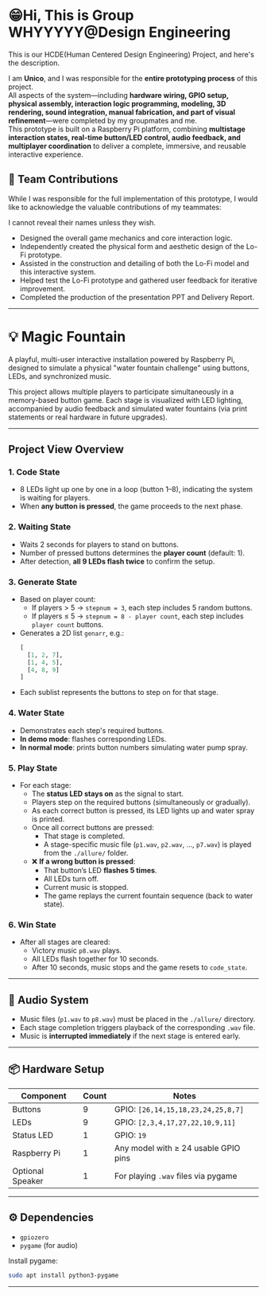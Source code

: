 # 😁**Hi, This is Group WHYYYYY@Design Engineering**
This is our HCDE(Human Centered Design Engineering) Project, and here's the description.

I am **Unico**, and I was responsible for the **entire prototyping process** of this project.  
All aspects of the system—including **hardware wiring, GPIO setup, physical assembly, interaction logic programming, modeling, 3D rendering, sound integration, manual fabrication, and part of visual refinement**—were completed by my groupmates and me.  
This prototype is built on a Raspberry Pi platform, combining **multistage interaction states, real-time button/LED control, audio feedback, and multiplayer coordination** to deliver a complete, immersive, and reusable interactive experience.

## 🤝 Team Contributions

While I was responsible for the full implementation of this prototype, I would like to acknowledge the valuable contributions of my teammates:

I cannot reveal their names unless they wish.

- Designed the overall game mechanics and core interaction logic.
- Independently created the physical form and aesthetic design of the Lo-Fi prototype.
- Assisted in the construction and detailing of both the Lo-Fi model and this interactive system.
- Helped test the Lo-Fi prototype and gathered user feedback for iterative improvement.
- Completed the production of the presentation PPT and Delivery Report.

---
# 💡 Magic Fountain

A playful, multi-user interactive installation powered by Raspberry Pi, designed to simulate a physical "water fountain challenge" using buttons, LEDs, and synchronized music.

This project allows multiple players to participate simultaneously in a memory-based button game. Each stage is visualized with LED lighting, accompanied by audio feedback and simulated water fountains (via print statements or real hardware in future upgrades).

---

## Project View Overview

### 1. **Code State**
- 8 LEDs light up one by one in a loop (button 1–8), indicating the system is waiting for players.
- When **any button is pressed**, the game proceeds to the next phase.

### 2. **Waiting State**
- Waits 2 seconds for players to stand on buttons.
- Number of pressed buttons determines the **player count** (default: 1).
- After detection, **all 9 LEDs flash twice** to confirm the setup.

### 3. **Generate State**
- Based on player count:
  - If players > 5 → `stepnum = 3`, each step includes 5 random buttons.
  - If players ≤ 5 → `stepnum = 8 - player count`, each step includes `player count` buttons.
- Generates a 2D list `genarr`, e.g.:
  ```python
  [
    [1, 2, 7],
    [1, 4, 5],
    [4, 8, 9]
  ]
  ```
- Each sublist represents the buttons to step on for that stage.

### 4. **Water State**
- Demonstrates each step's required buttons.
- **In demo mode**: flashes corresponding LEDs.
- **In normal mode**: prints button numbers simulating water pump spray.

### 5. **Play State**
- For each stage:
  - The **status LED stays on** as the signal to start.
  - Players step on the required buttons (simultaneously or gradually).
  - As each correct button is pressed, its LED lights up and water spray is printed.
  - Once all correct buttons are pressed:
    - That stage is completed.
    - A stage-specific music file (`p1.wav`, `p2.wav`, ..., `p7.wav`) is played from the `./allure/` folder.
  - ❌ **If a wrong button is pressed**:
    - That button’s LED **flashes 5 times**.
    - All LEDs turn off.
    - Current music is stopped.
    - The game replays the current fountain sequence (back to water state).

### 6. **Win State**
- After all stages are cleared:
  - Victory music `p8.wav` plays.
  - All LEDs flash together for 10 seconds.
  - After 10 seconds, music stops and the game resets to `code_state`.

---

## 🎵 Audio System

- Music files (`p1.wav` to `p8.wav`) must be placed in the `./allure/` directory.
- Each stage completion triggers playback of the corresponding `.wav` file.
- Music is **interrupted immediately** if the next stage is entered early.

---

## 📦 Hardware Setup

| Component        | Count | Notes                                   |
|------------------|-------|------------------------------------------|
| Buttons          | 9     | GPIO: `[26,14,15,18,23,24,25,8,7]`        |
| LEDs             | 9     | GPIO: `[2,3,4,17,27,22,10,9,11]`          |
| Status LED       | 1     | GPIO: `19`                                |
| Raspberry Pi     | 1     | Any model with ≥ 24 usable GPIO pins      |
| Optional Speaker | 1     | For playing `.wav` files via pygame       |

---

## ⚙️ Dependencies

- `gpiozero`
- `pygame` (for audio)

Install pygame:
```bash
sudo apt install python3-pygame
```
---

